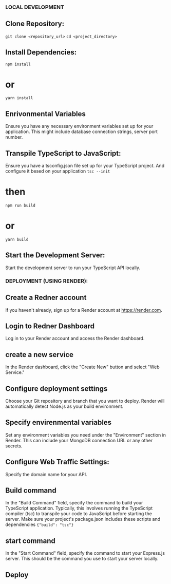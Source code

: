 ### LOCAL DEVELOPMENT

## Clone Repository:
`git clone <repository_url>`
`cd <project_directory>`
## Install Dependencies:
`npm install`
# or
`yarn install`
## Enrivonmental Variables
Ensure you have any necessary environment variables set up for your application. This might include database connection strings, server port number.
## Transpile TypeScript to JavaScript:
Ensure you have a tsconfig.json file set up for your TypeScript project. And configure it besed on your application
`tsc --init`
# then
`npm run build`
# or
`yarn build`
## Start the Development Server:
Start the development server to run your TypeScript API locally.


### DEPLOYMENT (USING RENDER):

## Create a Redner account
If you haven't already, sign up for a Render account at https://render.com.
## Login to Redner Dashboard
Log in to your Render account and access the Render dashboard.
## create a new service
In the Render dashboard, click the "Create New" button and select "Web Service."
## Configure deployment settings
Choose your Git repository and branch that you want to deploy.
Render will automatically detect Node.js as your build environment.
## Specify envirenmental variables
Set any environment variables you need under the "Environment" section in Render. This can include your MongoDB connection URL or any other secrets.
## Configure Web Traffic Settings:
Specify the domain name for your API.
## Build command
In the "Build Command" field, specify the command to build your TypeScript application. Typically, this involves running the TypeScript compiler (tsc) to transpile your code to JavaScript before starting the server.
Make sure your project's package.json includes these scripts and dependencies `{"build": "tsc"}`
## start command
In the "Start Command" field, specify the command to start your Express.js server. This should be the command you use to start your server locally.
## Deploy
